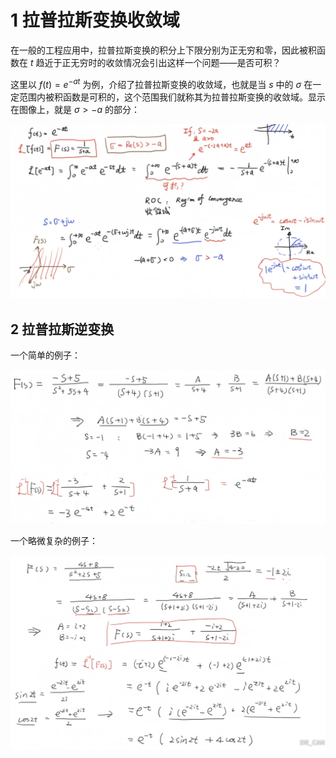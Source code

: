# 1 拉普拉斯变换收敛域

在一般的工程应用中，拉普拉斯变换的积分上下限分别为正无穷和零，因此被积函数在 $t$ 趋近于正无穷时的收敛情况会引出这样一个问题——是否可积？

这里以 $f(t)=e^{-at}$ 为例，介绍了拉普拉斯变换的收敛域，也就是当 $s$ 中的 $\sigma$ 在一定范围内被积函数是可积的，这个范围我们就称其为拉普拉斯变换的收敛域。显示在图像上，就是 $\sigma>-a$ 的部分：

![image-20200426122729587](拉普拉斯逆变换.images/image-20200426122729587.png)



## 2 拉普拉斯逆变换

一个简单的例子：

![image-20200426123745779](拉普拉斯逆变换.images/image-20200426123745779.png)

一个略微复杂的例子：

![image-20200426124309024](拉普拉斯逆变换.images/image-20200426124309024.png)